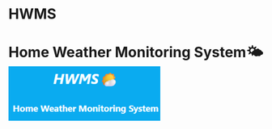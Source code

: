 # HWMS

<h1>Home Weather Monitoring System🌤️<img src="github/logo_HWMS.png" style="width: 300px;"></h1>
